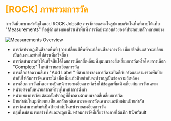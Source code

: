 # <span style="color: orange">[ROCK] ภาพรวมการวัด</span>

การวัดมีบทบาทสำคัญในแอป ROCK Jobsite การวัดจะแสดงในรูปแบบกริดในพื้นที่ภายใต้แท็บ "Measurements" ที่อยู่ด้านล่างของส่วนหัวพื้นที่ การวัดประกอบด้วยองค์ประกอบหลักหลายอย่าง

![Measurements Overview](https://support.reekon.tools/hc/article_attachments/32337882615444)

- การวัดปรากฏเป็นสีของพื้นที่ (การเปลี่ยนสีพื้นที่จะเปลี่ยนสีของการวัด เมื่อเสร็จสิ้นแล้วจะเปลี่ยนเป็นสีเทาและย้ายไปส่วนที่เสร็จสิ้น)
- การวัดสามารถทำให้เสร็จสิ้นได้โดยการเลือกสี่เหลี่ยมที่มุมบนของสี่เหลี่ยมการวัดหรือโดยการเลือก "Complete" ในหน้ารายละเอียดการวัด
- การเลือกข้อความสีเทา "Add Label" ที่ด้านล่างของการวัดจะเปิดคีย์บอร์ดและสามารถเพิ่มป้ายกำกับให้กับการวัดเฉพาะได้ เมื่อเพิ่มแล้วป้ายกำกับจะปรากฏเป็นข้อความสีเหลือง
- การเลือกการวัดนั้นเองจะเปิดหน้ารายละเอียดการวัดซึ่งให้ข้อมูลเพิ่มเติมเกี่ยวกับการวัดเฉพาะ
- หน่วยตรงกับหน่วยสากลที่ระบุในหน้าการตั้งค่า
- หน่วยของการวัดแต่ละครั้งปรากฏที่กึ่งกลางด้านบนของสี่เหลี่ยมการวัด
- ป้ายกำกับในมุมซ้ายบนเป็นเอกลักษณ์เฉพาะของการวัดเฉพาะและพิมพ์บนป้ายกำกับ
- การวัดสามารถพิมพ์เป็นป้ายกำกับในหน้ารายละเอียดการวัด
- กลุ่มใหม่สามารถสร้างได้และจะถูกเพิ่มพร้อมการวัดที่เกี่ยวข้องภายใต้แท็ก #Default

